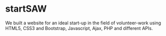 # startSAW

We built a website for an ideal start-up in the field of volunteer-work using HTML5, CSS3 and Bootstrap, Javascript, Ajax, PHP and different APIs.
